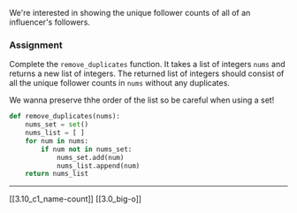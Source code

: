 We're interested in showing the unique follower counts of all of an influencer's followers. 

### Assignment 
Complete the `remove_duplicates` function. It takes a list of integers `nums` and returns a new list of integers. The returned list of integers should consist of all the unique follower counts in `nums` without any duplicates. 

We wanna preserve thhe order of the list so be careful when using a set!

``` python
def remove_duplicates(nums):
	nums_set = set()
	nums_list = [ ] 
	for num in nums:
		if num not in nums_set:
			nums_set.add(num)
			nums_list.append(num)
	return nums_list
```

---
[[3.10_c1_name-count]]
[[3.0_big-o]]
